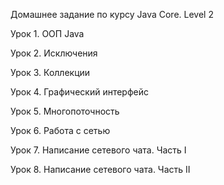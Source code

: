 Домашнее задание по курсу Java Core. Level 2

Урок 1. ООП Java

Урок 2. Исключения

Урок 3. Коллекции

Урок 4. Графический интерфейс

Урок 5. Многопоточность

Урок 6. Работа с сетью

Урок 7. Написание сетевого чата. Часть I

Урок 8. Написание сетевого чата. Часть II